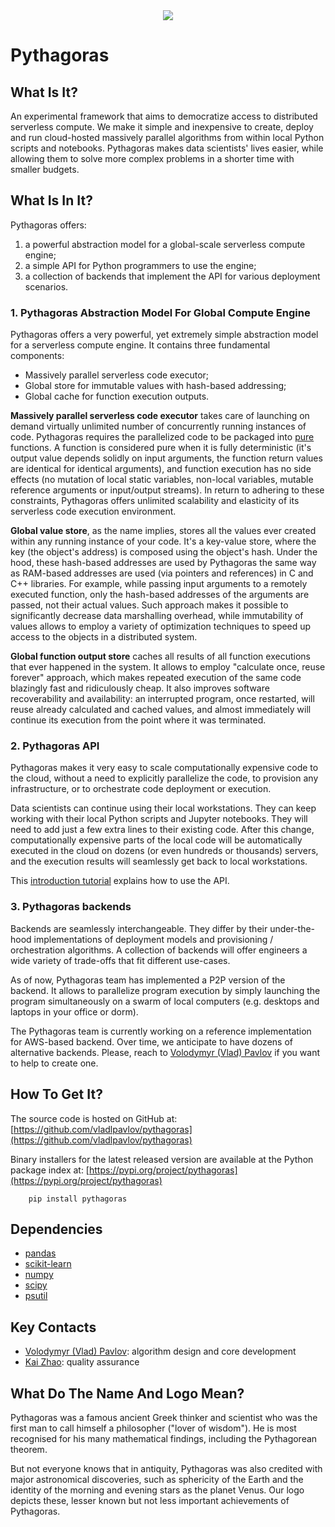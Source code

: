 <div align="center">
  <img src="http://vlpavlov.org/Pythagoras-Logo3.svg"><br>
</div>

# Pythagoras

## What Is It?

An experimental framework that aims to democratize access to distributed serverless compute. 
We make it simple and inexpensive to create, deploy and run cloud-hosted massively parallel algorithms 
from within local Python scripts and notebooks. Pythagoras makes data scientists' lives easier, 
while allowing them to solve more complex problems in a shorter time with smaller budgets.

## What Is In It?
Pythagoras offers:
1. a powerful abstraction model for a global-scale serverless compute engine;
2. a simple API for Python programmers to use the engine;
3. a collection of backends that implement the API for various deployment scenarios.

### 1. Pythagoras Abstraction Model For Global Compute Engine

Pythagoras offers a very powerful, yet extremely simple abstraction model for a serverless compute engine. 
It contains three fundamental components:
* Massively parallel serverless code executor; 
* Global store for immutable values with hash-based addressing; 
* Global cache for function execution outputs.

**Massively parallel serverless code executor** takes care of launching on demand 
virtually unlimited number of concurrently running instances of code. Pythagoras requires the parallelized code 
to be packaged into [pure](https://en.wikipedia.org/wiki/Pure_function) functions. 
A function is considered pure when it is fully deterministic 
(it's output value depends solidly on input arguments, 
the function return values are identical for identical arguments), 
and function execution has no side effects (no mutation of local static variables, non-local variables, 
mutable reference arguments or input/output streams). 
In return to adhering to these constraints, Pythagoras offers unlimited scalability 
and elasticity of its serverless code execution environment.

**Global value store**, as the name implies, stores all the values ever created within any running instance of your code. 
It's a key-value store, where the key (the object's address) is composed using the object's hash.
Under the hood, these hash-based addresses are used by Pythagoras the same way as RAM-based addresses are used
(via pointers and references) in C and C++ libraries. For example, 
while passing input arguments to a remotely executed function, 
only the hash-based addresses of the arguments are passed, 
not their actual values. Such approach makes it possible to significantly decrease data marshalling overhead, 
while immutability of values allows to employ a variety of optimization techniques to speed up 
access to the objects in a distributed system.

**Global function output store** caches all results of all function executions that ever happened in the system. 
It allows to employ "calculate once, reuse forever" approach, which makes repeated execution of the same code 
blazingly fast and ridiculously cheap. It also improves software recoverability and availability: 
an interrupted program, once restarted, will reuse already calculated and cached values, 
and almost immediately will continue its execution from the point where it was terminated.

### 2. Pythagoras API

Pythagoras makes it very easy to scale computationally expensive code to the cloud, 
without a need to explicitly parallelize the code, to provision any infrastructure, 
or to orchestrate code deployment or execution.  

Data scientists can continue using their local workstations. 
They can keep working with their local Python scripts and Jupyter notebooks. 
They will need to add just a few extra lines to their existing code. 
After this change, computationally expensive parts of the local code will be 
automatically executed in the cloud on dozens (or even hundreds or thousands) servers, 
and the execution results will seamlessly get back to local workstations.

This [introduction tutorial](https://github.com/vladlpavlov/pythagoras/blob/master/pythagoras_introduction.ipynb) 
explains how to use the API. 

### 3. Pythagoras backends
Backends are seamlessly interchangeable.
They differ by their under-the-hood implementations of deployment models and provisioning / orchestration algorithms. 
A collection of backends will offer engineers a wide variety of trade-offs that fit different use-cases.

As of now, Pythagoras team has implemented a P2P version of the backend. 
It allows to parallelize program execution by simply launching the program simultaneously 
on a swarm of local computers (e.g. desktops and laptops in your office or dorm).

The Pythagoras team is currently working on a reference implementation for AWS-based backend. 
Over time, we anticipate to have dozens of alternative backends. 
Please, reach to [Volodymyr (Vlad) Pavlov](https://www.linkedin.com/in/vlpavlov/) 
if you want to help to create one.

## How To Get It?

The source code is hosted on GitHub at:
[https://github.com/vladlpavlov/pythagoras](https://github.com/vladlpavlov/pythagoras) 

Binary installers for the latest released version are available at the Python package index at:
[https://pypi.org/project/pythagoras](https://pypi.org/project/pythagoras)

        pip install pythagoras

## Dependencies

* [pandas](https://pandas.pydata.org/)
* [scikit-learn](https://scikit-learn.org/) 
* [numpy](https://numpy.org/)
* [scipy](https://www.scipy.org/)
* [psutil](https://pypi.org/project/psutil/)

## Key Contacts

* [Volodymyr (Vlad) Pavlov](https://www.linkedin.com/in/vlpavlov/): algorithm design and core development 
* [Kai Zhao](https://www.linkedin.com/in/kaimzhao/): quality assurance

## What Do The Name And Logo Mean?

Pythagoras was a famous ancient Greek thinker and scientist 
who was the first man to call himself a philosopher ("lover of wisdom"). 
He is most recognised for his many mathematical findings, 
including the Pythagorean theorem. 

But not everyone knows that in antiquity, Pythagoras was also credited with major astronomical discoveries,
such as sphericity of the Earth and the identity of the morning and evening stars as the planet Venus. 
Our logo depicts these, lesser known but not less important achievements of Pythagoras.